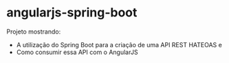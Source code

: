 # angularjs-spring-boot

Projeto mostrando:
* A utilização do Spring Boot para a criação de uma API REST HATEOAS e
* Como consumir essa API com o AngularJS
